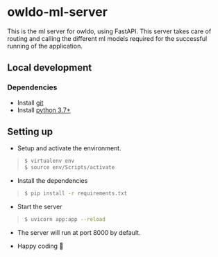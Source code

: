 # owldo-ml-server
This is the ml server for owldo, using FastAPI. This server takes care of routing and calling the different ml models required for the successful running of the application.

## Local development

### Dependencies
- Install [git](https://git-scm.com/downloads)
- Install [python 3.7+](https://www.python.org/downloads/)

## Setting up
- Setup and activate the environment.
> ```bash
> $ virtualenv env
> $ source env/Scripts/activate
> ```

- Install the dependencies
> ```bash
> $ pip install -r requirements.txt
> ```

- Start the server
> ```bash
> $ uvicorn app:app --reload
> ``` 

- The server will run at port 8000 by default.

- Happy coding 🎉
